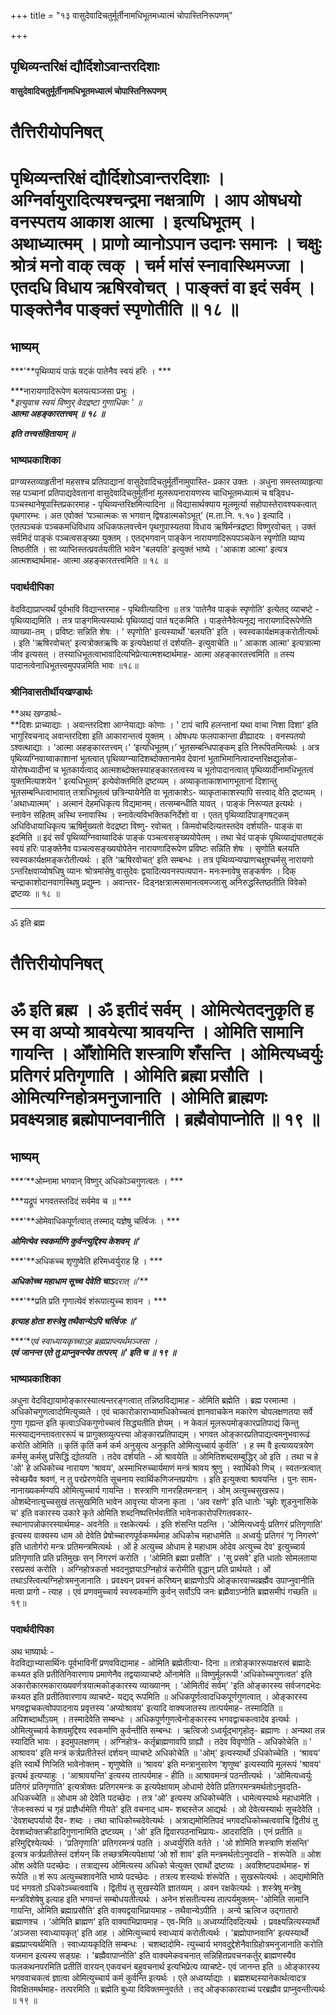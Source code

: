 +++
title = "१३ वासुदेवादिचतुर्मूर्तीनामधिभूतमध्यात्मं चोपास्तिनिरूपणम्"

+++


## पृथिव्यन्तरिक्षं द्यौर्दिशोऽवान्तरदिशाः

**वासुदेवादिचतुर्मूर्तीनामधिभूतमध्यात्मं चोपास्तिनिरूपणम्**

# **तैत्तिरीयोपनिषत्**

# **पृथिव्यन्तरिक्षं द्यौर्दिशोऽवान्तरदिशाः । अग्निर्वायुरादित्यश्चन्द्रमा नक्षत्राणि । आप ओषधयो वनस्पतय आकाश आत्मा । इत्यधिभूतम् । अथाध्यात्मम् । प्राणो व्यानोऽपान उदानः समानः । चक्षुः श्रोत्रं मनो वाक् त्वक् । चर्म मांसं स्नावास्थिमज्जा । एतदधि विधाय ऋषिरवोचत् । पाङ्क्तं वा इदं सर्वम् । पाङ्क्तेनैव पाङ्क्तं स्पृणोतीति ॥ १८ ॥**

## **भाष्यम्**

***'**पृथिव्यायं पाऊं षट्कं पातेनैव स्वयं हरिः । ***

***नारायणादिरूपेण बलयत्यञ्जसा प्रभुः ।  
**इत्युवाच स्वयं विष्णुर् वेदद्रष्टा गुणाधिकः ' ॥  
**आत्मा अहङ्कारतत्त्वम् ॥ १८ ॥***

***इति तत्त्वसंहितायाम् ॥***

### **भाष्यप्रकाशिका**

प्राग्व्यस्तव्याहृतीनां महसश्च प्रतिपाद्यानां वासुदेवादिचतुर्मूर्तीनामुपास्ति- प्रकार उक्तः । अधुना समस्तव्याहृत्या सह पञ्चानां प्रतिपाद्यदेवतानां वासुदेवादिचतुर्मूर्तीनां मूलरूपनारायणस्य चाधिभूतमध्यात्मं च षड्विध- पञ्चस्थानेषूपास्तिप्रकारमाह - पृथिव्यन्तरिक्षमित्यादिना ॥ विद्यासार्थक्याय मूलमूर्त्या सहोपास्तेरावश्यकत्वात् पृथगारम्भः । अत एवोक्तं ‘पञ्चात्मकः स भगवान् द्विषडात्मकोऽभूत्' (म.ता.नि. १.१० ) इत्यादि । एतत्पञ्चकं पञ्चकमधिविधाय अधिकफलवत्त्वेन पृथगुपास्यतया विधाय ऋषिर्मन्त्रद्रष्टा विष्णुरवोचत् । उक्तं सर्वमिदं पाङ्कं पञ्चत्वसङ्ख्या युक्तम् । एतद्भगवान् पाङ्केन नारायणादिरूपपञ्चकेन स्पृणोति व्याप्य तिष्ठतीति । सा व्याप्तिस्तत्प्रवर्तयतीति भावेन 'बलयति' इत्युक्तं भाष्ये । 'आकाश आत्मा' इत्यत्र आत्मशब्दार्थमाह- आत्मा अहङ्कारतत्त्वमिति ॥ १८ ॥

### **पदार्थदीपिका**

वेदविद्याप्राप्त्यर्थं पूर्वभावि विद्यान्तरमाह - पृथिवीत्यादिना ॥ तत्र 'पातेनैव पाङ्कं स्पृणोति' इत्येतद् व्याचष्टे - पृथिव्याद्यमिति । तत्र पाङ्गमित्यस्यार्थः पृथिव्याद्यं पातं षट्कमिति । पाङ्तेनैवेत्यनूद्य नारायणादिरूपेणेति व्याख्या-तम् । प्रविष्टः सन्निति शेषः । ' स्पृणोति' इत्यस्यार्थो 'बलयति' इति । स्वस्वकार्यक्षमङ्करोतीत्यर्थः । इति 'ऋषिरवोचत्' इत्यत्रोक्तऋषिः क इत्यपेक्षायां तं दर्शयति- इत्युवाचेति ॥
' आकाश आत्मा' इत्यत्रात्मा जीव इत्यसत् । तस्याधिभूतत्वाभावादित्यभिप्रेत्यात्मशब्दार्थमाह- आत्मा अहङ्कारतत्त्वमिति ॥ तस्य पादानत्वेनाधिभूतत्त्वमुपपन्नमिति भावः ॥१८॥

### **श्रीनिवासतीर्थीयखण्डार्थः**

**अथ खण्डार्थः-  
**दिशः प्राच्याद्याः । अवान्तरदिशा आग्नेयाद्याः कोणाः । ' टापं चापि हलन्तानां यथा वाचा निशा दिशा' इति भागुरिवचनाद् अवान्तरदिशा इति आकारान्तत्वं युक्तम् । ओषधयः फलपाकान्ता व्रीह्यादयः । वनस्पतयो ऽश्वत्थाद्याः । ‘आत्मा अहङ्कारतत्त्वम्।’ ‘इत्यधिभूतम्।’ भूतसम्बन्धिपाङ्कम् इति निरूपितमित्यर्थः । अत्र पृथिव्यग्निवाय्वाकाशानां भूतत्वात् पृथिव्यग्न्यादिशब्दोक्तानामेव देवानां भूताभिमानित्वादन्तरिक्षद्युलोक- योरोषध्यादीनां च भूतकार्यत्वाद् आत्मशब्दोक्तस्याहङ्कारतत्वस्य च भूतोपादानत्वात् पृथिव्यादीनामधिभूतत्वं युक्तमित्याशयेन ' इत्यधिभूतम्’ इत्येवोक्तमिति द्रष्टव्यम् । अव्याकृताकाशभागभूतानां दिशान्तु भूतसम्बन्धित्वाभावात् तत्राधिभूतत्वं छत्रिन्यायेनेति वा भूताकाशेऽ- व्याकृताकाशस्यापि सत्त्वाद् वेति द्रष्टव्यम् । 'अथाध्यात्मम्' । अत्मानं देहमधिकृत्य विद्यमानम्। तत्सम्बन्धीति यावत् । पाङ्कं निरूप्यत इत्यर्थः । स्नावेन सहितम् अस्थि स्नावास्थि । स्नावेत्यविभक्तिकनिर्देशो वा । एतत् पृथिव्यादिपाङ्गषट्कम् अधिविधायाधिकृत्य ऋषिर्मुख्यतो वेदद्रष्टा विष्णु- रवोचत् । किमवोचदित्यतस्तदेव दर्शयति- पाङ्कं वा इदमिति ॥ इदं सर्वं पृथिव्यग्निवाय्वादिकं पाङ्कं पञ्चत्वसङ्ख्ययोपेतम् । तथा चेदं पाङ्कं पृथिव्याद्यंपातषट्कं स्वयं हरिः पाङ्क्तेनैव पञ्चत्वसङ्ख्ययोपेतेन नारायणादिरूपेण प्रविष्टः सन्निति शेषः । सृणोति बलयति स्वस्वकार्यक्षमङ्करोतीत्यर्थः । इति ‘ऋषिरवोचत्’ इति सम्बन्धः । तत्र पृथिव्यन्यप्प्राणचक्षुश्चर्मसु नारायणो ऽन्तरिक्षवाय्वोषधिषु व्यानः श्रोत्रमांसेषु वासुदेवः द्वयादित्यवनस्पत्यपान- मनःस्नावेषु सङ्कर्षणः । दिक् चन्द्राकाशोदानवागस्थिषु प्रद्युम्नः । अवान्तर- दिड्नक्षत्रात्मसमानत्वमज्जासु अनिरुद्धस्तिष्ठतीति विवेको द्रष्टव्यः ॥ १८ ॥

------------------------------------------------------------------------

ॐ इति ब्रह्म

# **तैत्तिरीयोपनिषत्**

# **ॐ इति ब्रह्म । ॐ इतीदं सर्वम् । ओमित्येतदनुकृति ह स्म वा अप्यो श्रावयेत्या श्रावयन्ति । ओमिति सामानि गायन्ति । ओँशोमिति शस्त्राणि शँसन्ति । ओमित्यध्वर्युः प्रतिगरं प्रतिगृणाति । ओमिति ब्रह्मा प्रसौति । ओमित्यग्निहोत्रमनुजानाति । ओमिति ब्राह्मणः प्रवक्ष्यन्नाह ब्रह्मोपाप्नवानीति । ब्रह्मैवोपाप्नोति ॥ १९ ॥**

## **भाष्यम्**

***‘**ओम्नामा भगवान् विष्णुर् अधिकोञ्चगुणत्वतः । ***

***यद्रूपं भगवतस्तदिदं सर्वमेव च ॥ ***

***'**ओमेवाधिकपूर्णत्वात् तस्माद् यज्ञेषु चर्त्विजः । ***

***ओमित्येव स्वकर्माणि कुर्वन्त्युद्दिश्य केशवम् ॥'***

***'**अधिकच्च शृणुष्वेति हरिमध्वर्युराह हि । ***

***अधिकोच्च महाधाम सूच्च देवेति चाऽ**दरात् ॥'***

***'**प्रति प्रति गृणात्येवं शंरूपात्युच्च शावन । ***

***इत्याह होता शस्त्रेषु तथैवान्येऽपि चर्त्विजः ॥'***

***‘**एवं स्वाध्यायकृच्चाऽह ब्रह्मप्राप्त्यर्थमञ्जसा ।  
**एवं जानन्त एते तु प्राप्नुवन्त्येव तत्परम् ॥' इति च ॥ १९ ॥***

### **भाष्यप्रकाशिका**

अधुना वेदविद्यायामोङ्कारस्यात्यन्तरङ्गत्वात् तन्निष्ठविद्यामाह - ओमिति ब्रह्मेति । ब्रह्म परमात्मा । अधिकोचगुणत्वादोमित्युच्यते । एवं चाकारोकाराभ्यामधिकोच्चत्वं ज्ञानवाचकेन मकारेण चोपलक्षणतया सर्वे गुणा गृह्यन्त इति कृत्वाऽधिकगुणोच्चत्वं सिद्ध्यतीति ज्ञेयम् । न केवलं मूलरूपमोङ्कारप्रतिपाद्यं किन्तु मत्स्याद्यनन्तावताररूपं च प्रागुक्तव्युत्पत्त्या ओङ्कारप्रतिपाद्यम् । भगवत ओङ्कारप्रतिपाद्यत्वमनुभवारूढं करोति ओमिति ॥ कृतिं कृतिं कर्म कर्म अनुसृत्य अनुकृति ओमित्युच्चार्य कुर्वति' । ह स्म वै इत्यव्ययत्रयेण कर्मसु कर्मसु प्रसिद्धिं द्योतयति । तदेव दर्शयति - ओ श्रावयेति ॥ ओमितिशब्दसम्बुद्धिर् ओ इति । तथा च हे 'ओ' हे अधिकोच्च नारायण 'श्रावय', अस्माभिरुच्चार्यमाणं मन्त्रं श्रावय श्रुणु । स्वार्थिको णिच् । स्वतन्त्रत्वात् स्वेच्छयैव श्रवणं, न तु परप्रेरणयेति सूचनाय स्वार्थिकणिजन्तप्रयोगः । इति इत्युक्त्वा श्रावयन्ति । पुनः साम- नानाख्यकर्मण्यपि ओमित्युच्चार्य गायन्ति । शस्त्राणि गानरहितमन्त्रान् । ओम् अत्युच्चसुखरूप। ओशब्देनात्युच्चसुखं तत्सुखमिति भावेन आवृत्त्या योजना कृता । ‘अव रक्षणे' इति धातोः 'च्छ्रोः शूडनुनासिके च' इति वकारस्य उकारे कृते ओमिति शब्दनिष्पत्तिर्भवतीति भावेनाकारोपरिगतवकार- स्थानापन्नोकारस्यार्थमाह- अवनेति ॥ रक्षकेत्यर्थः । इति शंसन्ति पठन्ति । ‘ओमित्यध्वर्युः प्रतिगरं प्रतिगृणाति' इत्यस्य वाक्यस्य धाम ओ देवेति प्रेषोच्चारणपूर्वकमर्थमाह अधिकोच महाधामेति ॥ अध्वर्युः प्रतिगरं ‘गृ निगरणे' इति धातोर्गरो मन्त्रः प्रतिमन्त्रमित्यर्थः । ओं हे अत्युच्च ओधाम हे महाधाम ओदेव अत्युच्च देव' इत्युच्चार्य प्रतिगृणाति प्रति प्रतिमुखः सन् निगरणं करोति । ‘ओमिति ब्रह्मा प्रसौति' । 'सु प्रसवे' इति धातोः सोमलताया रसप्रसवं करोति । अग्निहोत्रकर्ता भवदनुज्ञयाऽग्निहोत्रं करोमीति वृद्धान् प्रति प्रार्थयते । ओं तथाऽस्त्वित्यग्निहोत्रमनुजानाति । प्रवक्ष्यन् प्रवचनं करिष्यन् ब्राह्मणोऽपि ओङ्कारवाच्यब्रह्मैव उपाप्नुवानीति मत्वा प्रागो - त्याह । एवं प्रणवमुच्चार्य स्वस्वकर्माणि कुर्वन् सर्वोऽपि जनः ब्रह्मैवाऽप्नोति ब्रह्मसमीपं गच्छति ॥१९॥

### **पदार्थदीपिका**

अथ भाष्यार्थः -  
वेदविद्याभ्यासार्थिनः पूर्वभाविनीं प्रणवविद्यामाह - ओमिति ब्रह्मेतीत्या- दिना ॥ तत्रोङ्काररूपाक्षरत्वं ब्रह्मादेः कथ्यत इति प्रतीतिनिवारणाय प्रमाणेनैव तद्वयाव्याचष्टे ओंनामेति ॥ विष्णुर्मूलरूपी 'अधिकोच्चगुणत्वत' इति अकारोकारमकाराख्यवर्णत्रयात्मकोङ्कारस्य व्याख्यानम् । ‘ओमितीदं सर्वम्’ 'इति ओङ्कारस्य सर्वजगदभेदः कथ्यत इति प्रतीतिवारणाय व्याचष्टे- यद्यद् रूपमिति ॥ अधिकपूर्णत्वादधिकपूर्णगुणत्वात् । ओङ्कारस्य भगवद्वाचकत्वोपपादनाय प्रवृत्तस्य 'अप्योश्रावय' इत्यादि वाक्यजातस्य तात्पर्यमाह- तस्मादिति ॥ अपिशब्दार्थोऽयम् । तस्मादेवेति सम्बन्धः । अधिकपूर्णगुणत्वेनोङ्कारस्य भगवद्वाचकत्वादेव इत्यर्थः । ओमित्युच्चार्य केशवमुद्दिश्य स्वकर्माणि कुर्वन्तीति सम्बन्धः । ऋत्विजो ऽध्वर्यूद्भागृहोतृ- ब्रह्माणः । अन्यथा तन्न स्यादिति भावः । इदमुपलक्षणम् । अग्निहोत्र- कर्तृब्राह्मणावपि ग्राह्यौ । तदेव विवृणोति - अधिकोचेति ॥ ' आश्रावय' इति मन्त्रं कर्त्रप्रतीतेस्तं दर्शयन् व्याचष्टे अधिकोचेति ॥ 'ओम्' इत्यस्यार्थो ऽधिकोच्चेति । ‘श्रावय’ इति स्वार्थे णिजिति भावेनोक्तम् - शृणुष्वेति ॥ ‘श्रावय' इति मन्त्रानुसारेण ‘शृणुष्व' इत्यस्यापि मूलरूपं 'श्रावय' इत्यर्थ इत्यप्याहुः । ‘आश्रावयन्ति’ इत्यस्य तात्पर्यमाह - हीति ॥ आश्रावमन्त्रं पठन्तीत्यर्थः । ‘ओमित्यध्वर्युः प्रतिगरं प्रतिगृणाति' इत्यत्रोक्तः प्रतिगरमन्त्रः क इत्यपेक्षायाम् ओधामो देवेति प्रतिगरमन्त्रमर्थतोऽनुवदति- अधिकच्चेति ॥ ओधाम ओ देवेति पदच्छेदः । तत्र 'ओ' इत्यस्य अधिकोच्चेति । धामेत्यस्यार्थः महाधामेति । ‘तेजःस्वरूपं च गृहं प्राज्ञैर्धामेति गीयते' इति वचनाद् धाम- शब्दस्तेज आद्यर्थः । ओ देवेत्यस्यार्थः सूचदेवेति । 'देवशब्दपर्यायो दैव- शब्दः । तथा चाधिकोच्चदेवेत्यर्थः । अत्राद्यमोमितिपदं भगवदधिकोच्चत्ववाचि द्वितीयं तु देवशब्दोक्तक्रीडादिगुणानामिति द्रष्टव्यम् । 'ओ' इति द्विवारपठनाभिप्रायः- आदरादिति । एनं प्रतीति ॥ हरिमुद्दिश्येत्यर्थः । 'प्रतिगृणाति' प्रतिगरमन्त्रं पठति । अध्वर्युरिति वर्तते । 'ओ शोमिति शस्त्राणि शंसन्ति' इत्यत्र कर्त्रप्रतीतेस्तं दर्शयन् किं तच्छत्रमित्यपेक्षायां ‘ओ शों शाव' इति मन्त्रमर्थतोऽनुवदति - शंरूपेति ॥ ओश ओंश अवेति पदच्छेदः । तत्राद्यस्य ओमित्यस्य अधिको चेत्युक्त एवार्थो द्रष्टव्यः । अवशिष्टपदार्थमाह- शं रूपेति ॥ शं रूप अत्युच्चशावनेति भाष्ये पदच्छेदः । तत्रत्य शस्यार्थः शंरूपेति । सुखरूपेत्यर्थः । आद्यमोमिति पदं भगवतो ऽधिकोञ्च्चत्ववाचि । द्वितीयं तु सुखस्येति ज्ञातव्यम् । अवन रक्षकेत्यर्थः । शस्त्रेषु मन्त्रेषु मन्त्रविशेषेषु इत्याह इति भगवन्तं सम्बोधयतीत्यर्थः । अनेन शंसतीत्यस्य तात्पर्यमुक्तम्- 'ओमिति सामानि गायन्ति, ओमिति ब्रह्माप्रसौति' इति वाक्यद्वयाभिप्रायमाह - तथैवान्येऽपीति । अन्ये ऋत्विज उद्गातारो ब्रह्माणश्च । ‘ओमिति ब्राह्मण' इति वाक्याभिप्रायमाह - एव-मिति ॥ अध्वर्य्यादिवदित्यर्थः । प्रवक्ष्यन्नित्यस्यार्थो 'अञ्जसा स्वाध्यायकृत्’ इति आह । ओमित्युच्चार्य स्वाध्यायं करोतीत्यर्थः । 'ब्रह्मोपाप्नवानि' इत्यस्यार्थो ब्रह्मप्राप्त्यर्थमिति । स्वाध्यायकृदिति सम्बन्धः । चशब्दादोमि- त्युच्चार्य भगवदुद्देशेनैवाग्रिहोत्रमनुजानाति करोति यजमान इत्यस्य सङ्ग्रहः । 'ब्रह्मैवापाप्नोति' इति वाक्यमेकवचनात् सन्निहितप्रवचनकर्तुर् ब्राह्मणस्यैव फलकथनपरमिति प्रतीतिं वारयन् एकवचनं बहुवचनार्थ इत्यभिप्रेत्य व्याचष्टे- एवं जानन्त इति ॥ ओङ्कारस्य भगववाचकत्वं ज्ञात्वा ओमित्युच्चार्य कर्म कुर्वन्ति इत्यर्थः । एते अध्वर्य्याद्याः । ब्रह्मशब्दस्यानेकार्थत्वादत्र विवक्षितमर्थमाह- तत्परमिति ॥ ब्रह्मेति बुध्या विविक्तमनुवर्तते । तद् ओङ्काकारवाच्यं परब्रह्मैव प्राप्नुवन्तीत्यर्थः ॥ १९ ॥


